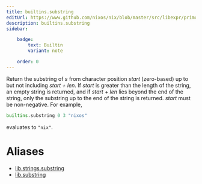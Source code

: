 ```yaml
---
title: builtins.substring
editUrl: https://www.github.com/nixos/nix/blob/master/src/libexpr/primops.cc
description: builtins.substring
sidebar:

    badge:
        text: Builtin
        variant: note

    order: 0
---
```


Return the substring of *s* from character position *start*
(zero-based) up to but not including *start + len*. If *start* is
greater than the length of the string, an empty string is returned,
and if *start + len* lies beyond the end of the string, only the
substring up to the end of the string is returned. *start* must be
non-negative. For example,

```nix
builtins.substring 0 3 "nixos"
```

evaluates to `"nix"`.


# Aliases

- [lib.strings.substring](/nix-doc-comments/reference/lib/strings/lib-strings-substring)
- [lib.substring](/nix-doc-comments/reference/lib/lib-substring)


